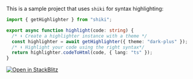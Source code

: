 This is a sample project that uses `shiki` for syntax highlighting:

```ts
import { getHighlighter } from "shiki";

export async function highlight(code: string) {
  /* ⬇️ Create a highlighter instance with a theme */
  const highlighter = await getHighlighter({ theme: "dark-plus" });
  /* ⬇️ Highlight your code using the right syntax*/
  return highlighter.codeToHtml(code, { lang: "ts" });
}
```

[![Open in StackBlitz](https://developer.stackblitz.com/img/open_in_stackblitz.svg)](https://stackblitz.com/github/ekqt/mini-highlighter?file=pages/index.tsx)
